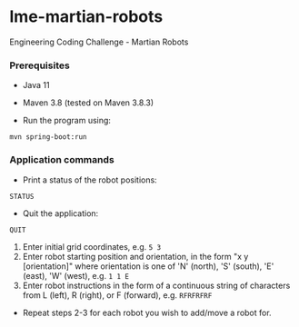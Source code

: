 # lme-martian-robots

Engineering Coding Challenge - Martian Robots

### Prerequisites

* Java 11
* Maven 3.8 (tested on Maven 3.8.3)

* Run the program using:
 ```
mvn spring-boot:run 
 ```

### Application commands

* Print a status of the robot positions:
```
STATUS
````
* Quit the application:
```
QUIT
````
1. Enter initial grid coordinates, e.g.
```5 3```
2. Enter robot starting position and orientation, in the form "x y [orientation]" where orientation is one of 'N' (north), 'S' (south), 'E' (east), 'W' (west), e.g.
```1 1 E```
3. Enter robot instructions in the form of a continuous string of characters from L (left), R (right), or F (forward), e.g.
```RFRFRFRF```
- Repeat steps 2-3 for each robot you wish to add/move a robot for.